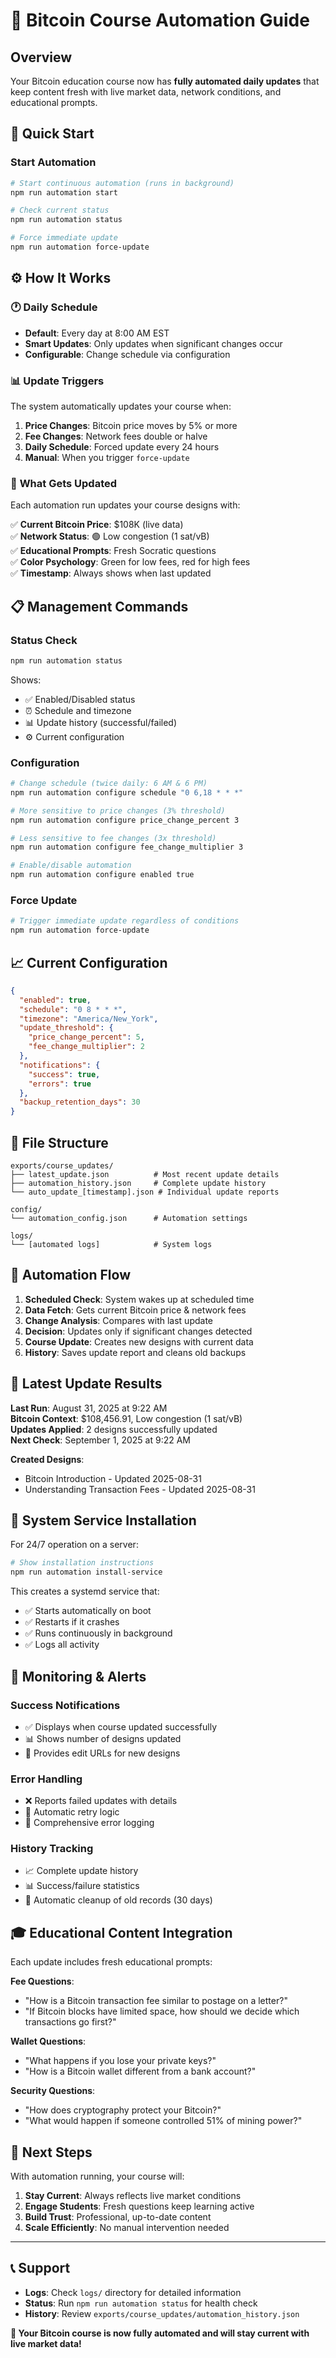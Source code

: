 # 🤖 Bitcoin Course Automation Guide

## Overview

Your Bitcoin education course now has **fully automated daily updates** that keep content fresh with live market data, network conditions, and educational prompts.

## 🚀 Quick Start

### Start Automation
```bash
# Start continuous automation (runs in background)
npm run automation start

# Check current status
npm run automation status

# Force immediate update
npm run automation force-update
```

## ⚙️ How It Works

### 🕐 **Daily Schedule**
- **Default**: Every day at 8:00 AM EST
- **Smart Updates**: Only updates when significant changes occur
- **Configurable**: Change schedule via configuration

### 📊 **Update Triggers**

The system automatically updates your course when:

1. **Price Changes**: Bitcoin price moves by 5% or more
2. **Fee Changes**: Network fees double or halve  
3. **Daily Schedule**: Forced update every 24 hours
4. **Manual**: When you trigger `force-update`

### 🎨 **What Gets Updated**

Each automation run updates your course designs with:

✅ **Current Bitcoin Price**: $108K (live data)  
✅ **Network Status**: 🟢 Low congestion (1 sat/vB)  
✅ **Educational Prompts**: Fresh Socratic questions  
✅ **Color Psychology**: Green for low fees, red for high fees  
✅ **Timestamp**: Always shows when last updated  

## 📋 **Management Commands**

### Status Check
```bash
npm run automation status
```
Shows:
- ✅ Enabled/Disabled status
- ⏰ Schedule and timezone  
- 📊 Update history (successful/failed)
- ⚙️ Current configuration

### Configuration
```bash
# Change schedule (twice daily: 6 AM & 6 PM)
npm run automation configure schedule "0 6,18 * * *"

# More sensitive to price changes (3% threshold)
npm run automation configure price_change_percent 3

# Less sensitive to fee changes (3x threshold)
npm run automation configure fee_change_multiplier 3

# Enable/disable automation
npm run automation configure enabled true
```

### Force Update
```bash
# Trigger immediate update regardless of conditions
npm run automation force-update
```

## 📈 **Current Configuration**

```json
{
  "enabled": true,
  "schedule": "0 8 * * *",
  "timezone": "America/New_York",
  "update_threshold": {
    "price_change_percent": 5,
    "fee_change_multiplier": 2
  },
  "notifications": {
    "success": true,
    "errors": true
  },
  "backup_retention_days": 30
}
```

## 📁 **File Structure**

```
exports/course_updates/
├── latest_update.json          # Most recent update details
├── automation_history.json     # Complete update history
└── auto_update_[timestamp].json # Individual update reports

config/
└── automation_config.json      # Automation settings

logs/
└── [automated logs]            # System logs
```

## 🔄 **Automation Flow**

1. **Scheduled Check**: System wakes up at scheduled time
2. **Data Fetch**: Gets current Bitcoin price & network fees  
3. **Change Analysis**: Compares with last update
4. **Decision**: Updates only if significant changes detected
5. **Course Update**: Creates new designs with current data
6. **History**: Saves update report and cleans old backups

## 🎯 **Latest Update Results**

**Last Run**: August 31, 2025 at 9:22 AM  
**Bitcoin Context**: $108,456.91, Low congestion (1 sat/vB)  
**Updates Applied**: 2 designs successfully updated  
**Next Check**: September 1, 2025 at 9:22 AM  

**Created Designs**:
- Bitcoin Introduction - Updated 2025-08-31
- Understanding Transaction Fees - Updated 2025-08-31

## 🔧 **System Service Installation** 

For 24/7 operation on a server:

```bash
# Show installation instructions
npm run automation install-service
```

This creates a systemd service that:
- ✅ Starts automatically on boot
- ✅ Restarts if it crashes  
- ✅ Runs continuously in background
- ✅ Logs all activity

## 🚨 **Monitoring & Alerts**

### Success Notifications
- ✅ Displays when course updated successfully
- 📊 Shows number of designs updated
- 🔗 Provides edit URLs for new designs

### Error Handling
- ❌ Reports failed updates with details
- 🔄 Automatic retry logic
- 📝 Comprehensive error logging

### History Tracking
- 📈 Complete update history
- 📊 Success/failure statistics  
- 🧹 Automatic cleanup of old records (30 days)

## 🎓 **Educational Content Integration**

Each update includes fresh educational prompts:

**Fee Questions**:
- "How is a Bitcoin transaction fee similar to postage on a letter?"
- "If Bitcoin blocks have limited space, how should we decide which transactions go first?"

**Wallet Questions**:
- "What happens if you lose your private keys?"
- "How is a Bitcoin wallet different from a bank account?"

**Security Questions**:
- "How does cryptography protect your Bitcoin?"
- "What would happen if someone controlled 51% of mining power?"

## 🔮 **Next Steps**

With automation running, your course will:

1. **Stay Current**: Always reflects live market conditions
2. **Engage Students**: Fresh questions keep learning active
3. **Build Trust**: Professional, up-to-date content
4. **Scale Efficiently**: No manual intervention needed

---

## 📞 **Support**

- **Logs**: Check `logs/` directory for detailed information
- **Status**: Run `npm run automation status` for health check
- **History**: Review `exports/course_updates/automation_history.json`

**🎉 Your Bitcoin course is now fully automated and will stay current with live market data!**